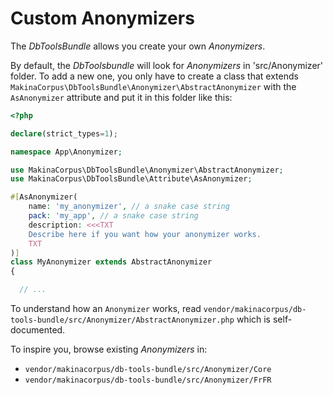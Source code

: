 # Custom Anonymizers

The *DbToolsBundle* allows you create your own *Anonymizers*.

By default, the *DbToolsbundle* will look for *Anonymizers* in 'src/Anonymizer' folder.
To add a new one, you only have to create a class that extends `MakinaCorpus\DbToolsBundle\Anonymizer\AbstractAnonymizer` with
the `AsAnonymizer` attribute and put it in this folder like this:

```php
<?php

declare(strict_types=1);

namespace App\Anonymizer;

use MakinaCorpus\DbToolsBundle\Anonymizer\AbstractAnonymizer;
use MakinaCorpus\DbToolsBundle\Attribute\AsAnonymizer;

#[AsAnonymizer(
    name: 'my_anonymizer', // a snake case string
    pack: 'my_app', // a snake case string
    description: <<<TXT
    Describe here if you want how your anonymizer works.
    TXT
)]
class MyAnonymizer extends AbstractAnonymizer
{

  // ...
```

To understand how an `Anonymizer` works, read `vendor/makinacorpus/db-tools-bundle/src/Anonymizer/AbstractAnonymizer.php`
which is self-documented.

To inspire you, browse existing *Anonymizers* in:

* `vendor/makinacorpus/db-tools-bundle/src/Anonymizer/Core`
* `vendor/makinacorpus/db-tools-bundle/src/Anonymizer/FrFR`